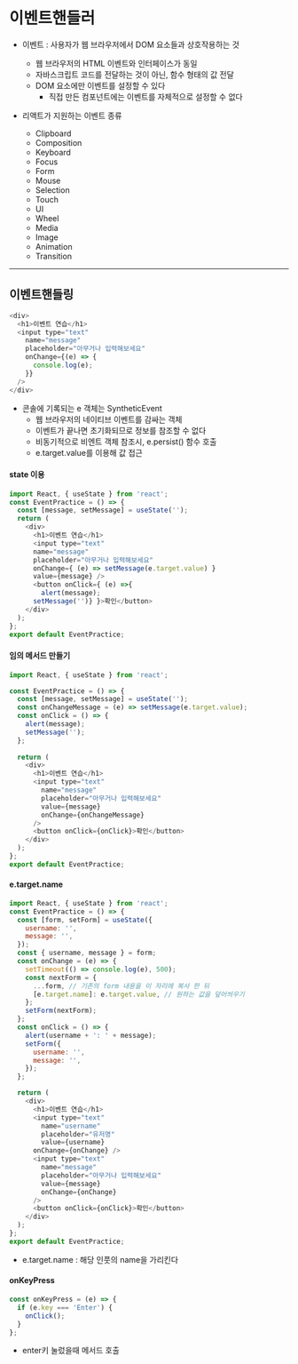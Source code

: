 # 이벤트핸들러
- 이벤트 : 사용자가 웹 브라우저에서 DOM 요소들과 상호작용하는 것
  - 웹 브라우저의 HTML 이벤트와 인터페이스가 동일
  - 자바스크립트 코드를 전달하는 것이 아닌, 함수 형태의 값 전달
  - DOM 요소에만 이벤트를 설정할 수 있다
    - 직접 만든 컴포넌트에는 이벤트를 자체적으로 설정할 수 없다   

- 리액트가 지원하는 이벤트 종류
  - Clipboard
  - Composition
  - Keyboard
  - Focus
  - Form
  - Mouse
  - Selection
  - Touch
  - UI
  - Wheel
  - Media
  - Image
  - Animation
  - Transition   

***

## 이벤트핸들링   
```javascript
<div>
  <h1>이벤트 연습</h1>
  <input type="text"
    name="message"
    placeholder="아무거나 입력해보세요"
    onChange={(e) => {
      console.log(e);
    }}
  />
</div>
```

- 콘솔에 기록되는 e 객체는 SyntheticEvent
  - 웹 브라우저의 네이티브 이벤트를 감싸는 객체
  - 이벤트가 끝나면 초기화되므로 정보를 참조할 수 없다
  - 비동기적으로 비엔트 객체 참조시, e.persist() 함수 호출
  - e.target.value를 이용해 값 접근   


#### state 이용   
```javascript
import React, { useState } from 'react';
const EventPractice = () => {
  const [message, setMessage] = useState('');
  return (
    <div>
      <h1>이벤트 연습</h1>
      <input type="text"
      name="message"
      placeholder="아무거나 입력해보세요"
      onChange={ (e) => setMessage(e.target.value) }
      value={message} />
      <button onClick={ (e) =>{
        alert(message);
      setMessage('')} }>확인</button>
    </div>
  );
};
export default EventPractice;
```

#### 임의 메서드 만들기   

```javascript
import React, { useState } from 'react';

const EventPractice = () => {
  const [message, setMessage] = useState('');
  const onChangeMessage = (e) => setMessage(e.target.value);
  const onClick = () => {
    alert(message);
    setMessage('');
  };
  
  return (
    <div>
      <h1>이벤트 연습</h1>
      <input type="text"
        name="message"
        placeholder="아무거나 입력해보세요"
        value={message}
        onChange={onChangeMessage}
      />
      <button onClick={onClick}>확인</button>
    </div>
  );
};
export default EventPractice;

```

#### e.target.name 
```javascript
import React, { useState } from 'react';
const EventPractice = () => {
  const [form, setForm] = useState({
    username: '',
    message: '',
  });
  const { username, message } = form;
  const onChange = (e) => {
    setTimeout(() => console.log(e), 500);
    const nextForm = {
      ...form, // 기존의 form 내용을 이 자리에 복사 한 뒤
      [e.target.name]: e.target.value, // 원하는 값을 덮어씌우기
    };
    setForm(nextForm);
  };
  const onClick = () => {
    alert(username + ': ' + message);
    setForm({
      username: '',
      message: '',
    });
  };

  return (
    <div>
      <h1>이벤트 연습</h1>
      <input type="text"
        name="username"
        placeholder="유저명"
        value={username}
      onChange={onChange} />
      <input type="text"
        name="message"
        placeholder="아무거나 입력해보세요"
        value={message}
        onChange={onChange}
      />
      <button onClick={onClick}>확인</button>
    </div>
  );
};
export default EventPractice;
```
- e.target.name : 해당 인풋의 name을 가리킨다   

#### onKeyPress   
```javascript
const onKeyPress = (e) => {
  if (e.key === 'Enter') {
    onClick();
  }
};
```
- enter키 눌렀을때 메서드 호출

